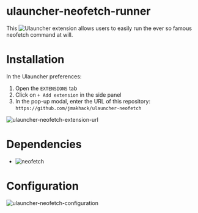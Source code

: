 # ulauncher-neofetch-runner
This ![Ulauncher](https://ulauncher.io/) extension allows users to easily run the ever so famous neofetch command at will.

# Installation
In the Ulauncher preferences:
1. Open the `EXTENSIONS` tab
2. Click on `+ Add extension` in the side panel
3. In the pop-up modal, enter the URL of this repository: `https://github.com/jmakhack/ulauncher-neofetch`

![ulauncher-neofetch-extension-url](https://user-images.githubusercontent.com/1442227/177973453-fcaaafd5-7c86-45b6-bad5-113c1b96c4d0.png)

# Dependencies
- ![neofetch](https://github.com/dylanaraps/neofetch)

# Configuration
![ulauncher-neofetch-configuration](https://user-images.githubusercontent.com/1442227/178086112-1bdda542-e729-42cc-b140-a8d5a3f873ae.png)
